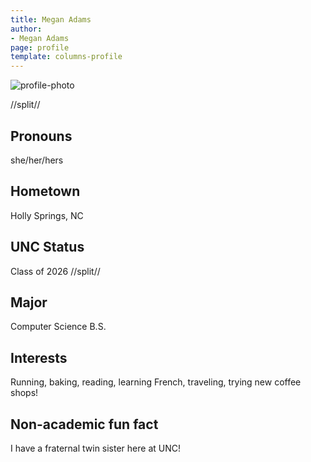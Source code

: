 ```yaml
---
title: Megan Adams
author:
- Megan Adams
page: profile
template: columns-profile
---
```


![profile-photo](../../../static/profile-photos/adamdmeg.png)

//split//

## Pronouns

she/her/hers

<!-- ## Fav Emoji

 -->

## Hometown

Holly Springs, NC

## UNC Status

Class of 2026
//split//

## Major

Computer Science B.S.

## Interests

Running, baking, reading, learning French, traveling, trying new coffee shops!

## Non-academic fun fact

I have a fraternal twin sister here at UNC!
